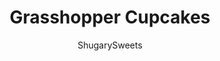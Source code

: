 ---
layout: ../../layouts/MarkdownPostLayout.astro
title: Grasshopper Cupcakes
author: ShugarySweets
pubDate: 2019-01-15
description: "Rich chocolate cupcakes topped with a creamy Mint whipped cream frosting . So light, so refreshing, Grasshopper Cupcakes are the perfect after dinner treat!"
image_url: https://www.shugarysweets.com/wp-content/uploads/2014/02/grasshopper-whipped-cream-frosting2.jpg
tags: ["Cupcake","American"]
calories: 171
protein: 2
carbohydrates: 17
fats: 11
fiber: 1
ingredients: ["12 chocolate cupcakes","1 cup heavy cream","½ cup powdered sugar","½ teaspoon mint extract","3 drops green food coloring","2 Tablespoons chocolate syrup (garnish)","6 Andes chocolate mint candies"]
serves: 12
time: "10 minutes"
prepTime: "10 minutes"
instructions: ["In a large mixing bowl, beat heavy cream with a whisk (attached to a stand mixer or a handheld electric mixer) for 2-3 minutes until thickened. Slowly beat in the powdered sugar, mint extract and green food coloring.","Beat an additional 2-3 minutes until desired consistency.","Frost cupcakes, cake or brownie and drizzle with chocolate syrup. Top with mint candies."]
nutrition: ["171 calories","17 grams carbohydrates","26 milligrams cholesterol","11 grams fat","1 grams fiber","2 grams protein","7 grams saturated fat","37 milligrams sodium","14 grams sugar","0 grams trans fat","4 grams unsaturated fat"]
---